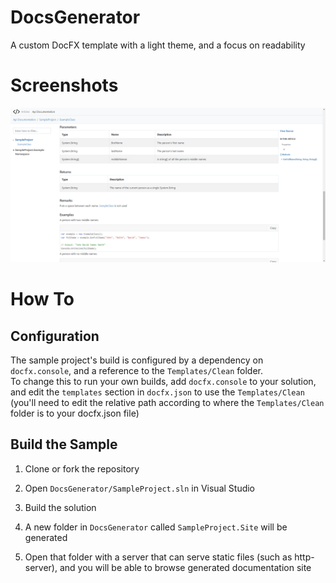 # DocsGenerator
A custom DocFX template with a light theme, and a focus on readability

# Screenshots
![App](Screenshots/1.png)

# How To

## Configuration

The sample project's build is configured by a dependency on `docfx.console`, and a reference to the `Templates/Clean` folder.  
To change this to run your own builds, add `docfx.console` to your solution, and edit the `templates` section in `docfx.json` to use the `Templates/Clean` (you'll need to edit the relative path according to where the `Templates/Clean` folder is to your docfx.json file)

## Build the Sample

1. Clone or fork the repository

1. Open `DocsGenerator/SampleProject.sln` in Visual Studio
1. Build the solution
1. A new folder in `DocsGenerator` called `SampleProject.Site` will be generated
1. Open that folder with a server that can serve static files (such as http-server), and you will be able to browse generated documentation site